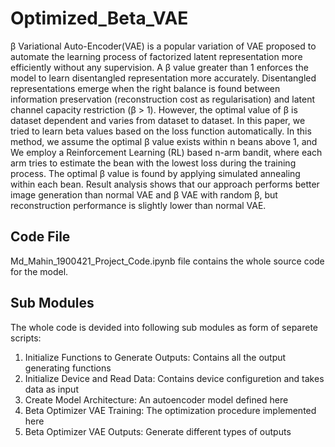 # Optimized_Beta_VAE
β Variational Auto-Encoder(VAE) is a popular variation of VAE proposed to automate the learning process of factorized latent representation more efficiently without any supervision. A β value greater than 1 enforces the model to learn disentangled representation more accurately. Disentangled representations emerge when the right balance is found between information preservation (reconstruction cost as regularisation) and latent channel capacity restriction (β > 1). However, the optimal value of β is dataset dependent and varies from dataset to dataset. In this paper, we tried to learn beta values based on the loss function automatically. In this method, we assume the optimal β value exists within n beans above 1, and We employ a Reinforcement Learning (RL) based n-arm bandit, where each arm tries to estimate the bean with the lowest loss during the training process. The optimal β value is found by applying simulated annealing within each bean. Result analysis shows that our approach performs better image generation than normal VAE and β VAE with random β, but reconstruction performance is slightly lower than normal VAE.

## Code File

Md_Mahin_1900421_Project_Code.ipynb file contains the whole source code for the model.

## Sub Modules

  The whole code is devided into following sub modules as form of separete scripts:
  
  1. Initialize Functions to Generate Outputs: Contains all the output generating functions
  2. Initialize Device and Read Data: Contains device configuretion and takes data as input
  3. Create Model Architecture: An autoencoder model defined here
  4. Beta Optimizer VAE Training: The optimization procedure implemented here
  5. Beta Optimizer VAE Outputs: Generate different types of outputs
  
